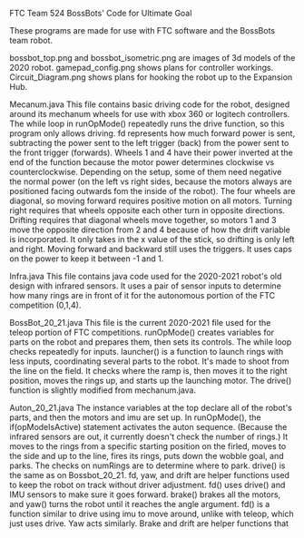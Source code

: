 FTC Team 524 BossBots' Code for Ultimate Goal

These programs are made for use with FTC software and the BossBots team robot.

bossbot_top.png and bossbot_isometric.png are images of 3d models of the 2020 robot. gamepad_config.png shows plans for controller workings. Circuit_Diagram.png shows plans for hooking the robot up to the Expansion Hub.

Mecanum.java This file contains basic driving code for the robot, designed around its mechanum wheels for use with xbox 360 or logitech controllers. The while loop in runOpMode() repeatedly runs the drive function, so this program only allows driving. fd represents how much forward power is sent, subtracting the power sent to the left trigger (back) from the power sent to the front trigger (forwards). Wheels 1 and 4 have their power inverted at the end of the function because the motor power determines clockwise vs counterclockwise. Depending on the setup, some of them need negative the normal power (on the left vs right sides, because the motors always are positioned facing outwards fom the inside of the robot). The four wheels are diagonal, so moving forward requires positive motion on all motors. Turning right requires that wheels opposite each other turn in opposite directions. Drifting requires that diagonal wheels move together, so motors 1 and 3 move the opposite direction from 2 and 4 because of how the drift variable is incorporated. It only takes in the x value of the stick, so drifting is only left and right. Moving forward and backward still uses the triggers. It uses caps on the power to keep it between -1 and 1.

Infra.java This file contains java code used for the 2020-2021 robot's old design with infrared sensors. It uses a pair of sensor inputs to determine how many rings are in front of it for the autonomous portion of the FTC competition (0,1,4).

BossBot_20_21.java This file is the current 2020-2021 file used for the teleop portion of FTC competitions. runOpMode() creates variables for parts on the robot and prepares them, then sets its controls. The while loop checks repeatedly for inputs. launcher() is a function to launch rings with less inputs, coordinating several parts to the robot. It's made to shoot from the line on the field. It checks where the ramp is, then moves it to the right position, moves the rings up, and starts up the launching motor. The drive() function is slightly modified from mechanum.java.

Auton_20_21.java The instance variables at the top declare all of the robot's parts, and then the motors and imu are set up. In runOpMode(), the if(opModeIsActive) statement activates the auton sequence. (Because the infrared sensors are out, it currently doesn't check the number of rings.) It moves to the rings from a specific starting position on the firled, moves to the side and up to the line, fires its rings, puts down the wobble goal, and parks. The checks on numRings are to determine where to park. drive() is the same as on Bossbot_20_21. fd, yaw, and drift are helper functions used to keep the robot on track without driver adjustment. fd() uses drive() and IMU sensors to make sure it goes forward. brake() brakes all the motors, and yaw() turns the robot until it reaches the angle argument. fd() is a function similar to drive using imu to move around, unlike with teleop, which just uses drive. Yaw acts similarly. Brake and drift are helper functions that

